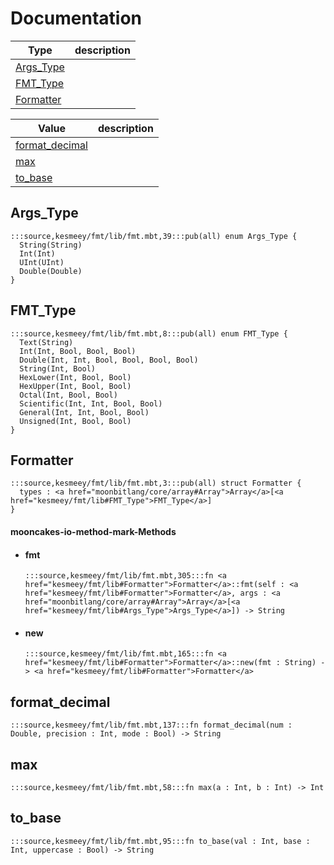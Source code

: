# Documentation
|Type|description|
|---|---|
|[Args\_Type](#Args_Type)||
|[FMT\_Type](#FMT_Type)||
|[Formatter](#Formatter)||

|Value|description|
|---|---|
|[format\_decimal](#format_decimal)||
|[max](#max)||
|[to\_base](#to_base)||

## Args\_Type

```moonbit
:::source,kesmeey/fmt/lib/fmt.mbt,39:::pub(all) enum Args_Type {
  String(String)
  Int(Int)
  UInt(UInt)
  Double(Double)
}
```


## FMT\_Type

```moonbit
:::source,kesmeey/fmt/lib/fmt.mbt,8:::pub(all) enum FMT_Type {
  Text(String)
  Int(Int, Bool, Bool, Bool)
  Double(Int, Int, Bool, Bool, Bool, Bool)
  String(Int, Bool)
  HexLower(Int, Bool, Bool)
  HexUpper(Int, Bool, Bool)
  Octal(Int, Bool, Bool)
  Scientific(Int, Int, Bool, Bool)
  General(Int, Int, Bool, Bool)
  Unsigned(Int, Bool, Bool)
}
```


## Formatter

```moonbit
:::source,kesmeey/fmt/lib/fmt.mbt,3:::pub(all) struct Formatter {
  types : <a href="moonbitlang/core/array#Array">Array</a>[<a href="kesmeey/fmt/lib#FMT_Type">FMT_Type</a>]
}
```


#### mooncakes-io-method-mark-Methods
- #### fmt
  ```moonbit
  :::source,kesmeey/fmt/lib/fmt.mbt,305:::fn <a href="kesmeey/fmt/lib#Formatter">Formatter</a>::fmt(self : <a href="kesmeey/fmt/lib#Formatter">Formatter</a>, args : <a href="moonbitlang/core/array#Array">Array</a>[<a href="kesmeey/fmt/lib#Args_Type">Args_Type</a>]) -> String
  ```
  > 
- #### new
  ```moonbit
  :::source,kesmeey/fmt/lib/fmt.mbt,165:::fn <a href="kesmeey/fmt/lib#Formatter">Formatter</a>::new(fmt : String) -> <a href="kesmeey/fmt/lib#Formatter">Formatter</a>
  ```
  > 

## format\_decimal

```moonbit
:::source,kesmeey/fmt/lib/fmt.mbt,137:::fn format_decimal(num : Double, precision : Int, mode : Bool) -> String
```


## max

```moonbit
:::source,kesmeey/fmt/lib/fmt.mbt,58:::fn max(a : Int, b : Int) -> Int
```


## to\_base

```moonbit
:::source,kesmeey/fmt/lib/fmt.mbt,95:::fn to_base(val : Int, base : Int, uppercase : Bool) -> String
```

